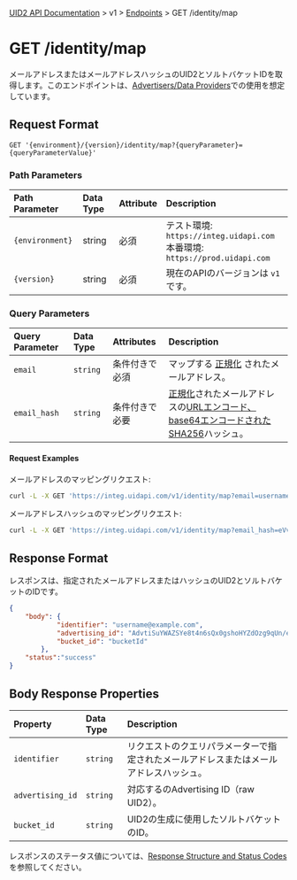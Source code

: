 [UID2 API Documentation](../../README.md) > v1 > [Endpoints](./README.md) > GET /identity/map

# GET /identity/map

メールアドレスまたはメールアドレスハッシュのUID2とソルトバケットIDを取得します。このエンドポイントは、[Advertisers/Data Providers](../guides/advertiser-dataprovider-guide.md)での使用を想定しています。

## Request Format

```
GET '{environment}/{version}/identity/map?{queryParameter}={queryParameterValue}'
```

### Path Parameters

| Path Parameter | Data Type | Attribute | Description |
| :--- | :--- | :--- | :--- |
| `{environment}` | string | 必須 | テスト環境: `https://integ.uidapi.com`<br/>本番環境: `https://prod.uidapi.com` |
| `{version}` | string | 必須 | 現在のAPIのバージョンは `v1` です。 |

###  Query Parameters

| Query Parameter | Data Type | Attributes | Description |
| :--- | :--- | :--- | :--- |
| `email` | `string` | 条件付きで必須 | マップする [正規化](../../README.md#email-normalization) されたメールアドレス。 |
| `email_hash` | `string` | 条件付きで必要 | [正規化](../../README.md#email-normalization)されたメールアドレスの[URLエンコード、base64エンコードされたSHA256](../../README.md#emailnormalization)ハッシュ。|

#### Request Examples

メールアドレスのマッピングリクエスト:

```sh
curl -L -X GET 'https://integ.uidapi.com/v1/identity/map?email=username@example.com' -H 'Authorization: Bearer YourTokenBV3tua4BXNw+HVUFpxLlGy8nWN6mtgMlIk='
```

メールアドレスハッシュのマッピングリクエスト:

```sh
curl -L -X GET 'https://integ.uidapi.com/v1/identity/map?email_hash=eVvLS%2FVg%2BYZ6%2Bz3i0NOpSXYyQAfEXqCZ7BTpAjFUBUc%3D' -H 'Authorization: Bearer YourTokenBV3tua4BXNw+HVUFpxLlGy8nWN6mtgMlIk='
```

## Response Format

レスポンスは、指定されたメールアドレスまたはハッシュのUID2とソルトバケットのIDです。

```json
{
    "body": {
            "identifier": "username@example.com",
            "advertising_id": "AdvtiSuYWAZSYe8t4n6sQx0gshoHYZdOzg9qUn/eKgE=",
            "bucket_id": "bucketId"
        },
    "status":"success"
}
```

## Body Response Properties

| Property | Data Type | Description |
| :--- | :--- | :--- |
| `identifier` | `string` | リクエストのクエリパラメーターで指定されたメールアドレスまたはメールアドレスハッシュ。|
| `advertising_id` | `string` | 対応するのAdvertising ID（raw UID2）。 |
| `bucket_id` | `string` | UID2の生成に使用したソルトバケットのID。 |

レスポンスのステータス値については、[Response Structure and Status Codes](../../../api-ja/README.md#response-structure-and-status-codes)を参照してください。
